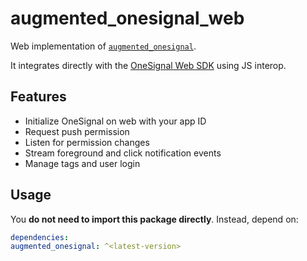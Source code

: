 # augmented_onesignal_web

Web implementation of [`augmented_onesignal`](https://pub.dev/packages/augmented_onesignal).

It integrates directly with the [OneSignal Web SDK](https://documentation.onesignal.com/docs/web-push-sdk-setup) using JS interop.

## Features

- Initialize OneSignal on web with your app ID
- Request push permission
- Listen for permission changes
- Stream foreground and click notification events
- Manage tags and user login

## Usage

You **do not need to import this package directly**. Instead, depend on:

```yaml
dependencies:
augmented_onesignal: ^<latest-version>